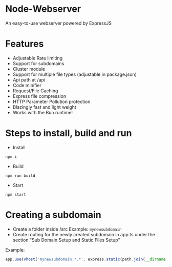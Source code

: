 # Node-Webserver
An easy-to-use webserver powered by ExpressJS

# Features
- Adjustable Rate limiting
- Support for subdomains
- Cluster module
- Support for multiple file types (adjustable in package.json)
- Api path at /api
- Code minifier
- Request/File Caching
- Express file compression
- HTTP Parameter Pollution protection
- Blazingly fast and light weight
- Works with the Bun runtime!

# Steps to install, build and run
- Install
```
npm i
```
- Build
```
npm run build
```
- Start
```
npm start
```
# Creating a subdomain
- Create a folder inside /src
Example: ``mynewsubdomain``
- Create routing for the newly created subdomain in app.ts under the section "Sub Domain Setup and Static Files Setup"

Example:

```js
app.use(vhost('mynewsubdomain.*.*', express.static(path.join(__dirname, '/mynewsubdomain'))));
```

